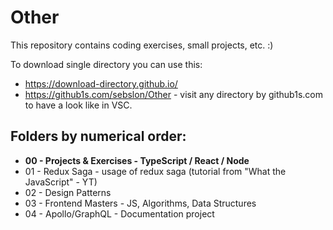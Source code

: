 # Other

This repository contains coding exercises, small projects, etc. :)

To download single directory you can use this:

- https://download-directory.github.io/
- https://github1s.com/sebslon/Other - visit any directory by github1s.com to have a look like in VSC.

## Folders by numerical order:

- **00 - Projects & Exercises - TypeScript / React / Node**
- 01 - Redux Saga - usage of redux saga (tutorial from "What the JavaScript" - YT)
- 02 - Design Patterns
- 03 - Frontend Masters - JS, Algorithms, Data Structures
- 04 - Apollo/GraphQL - Documentation project
